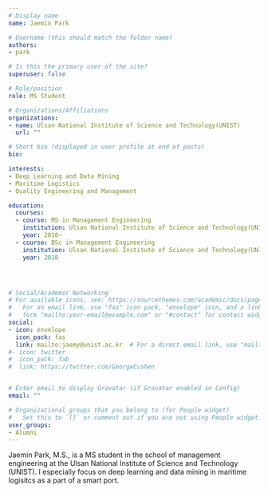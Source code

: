 ```yaml
---
# Display name
name: Jaemin Park

# Username (this should match the folder name)
authors:
- park

# Is this the primary user of the site?
superuser: false

# Role/position
role: MS Student 

# Organizations/Affiliations
organizations:
- name: Ulsan National Institute of Science and Technology(UNIST)
  url: ""

# Short bio (displayed in user profile at end of posts)
bio: 

interests:
- Deep Learning and Data Mining
- Maritime Logistics
- Quality Engineering and Management

education:
  courses:
  - course: MS in Management Engineering
    institution: Ulsan National Institute of Science and Technology(UNIST)
    year: 2018~
  - course: BSc in Management Engineering
    institution: Ulsan National Institute of Science and Technology(UNIST)
    year: 2018




# Social/Academic Networking
# For available icons, see: https://sourcethemes.com/academic/docs/page-builder/#icons
#   For an email link, use "fas" icon pack, "envelope" icon, and a link in the
#   form "mailto:your-email@example.com" or "#contact" for contact widget.
social:
- icon: envelope
  icon_pack: fas
  link: mailto:jaemy@unist.ac.kr  # For a direct email link, use "mailto:jaemy@unist.ac.kr".
#- icon: twitter
#  icon_pack: fab
#  link: https://twitter.com/GeorgeCushen


# Enter email to display Gravatar (if Gravatar enabled in Config)
email: ""

# Organizational groups that you belong to (for People widget)
#   Set this to `[]` or comment out if you are not using People widget.
user_groups:
- Alumni
---
```


Jaemin Park, M.S., is a MS student in the school of management engineering at the Ulsan National Institute of Science and Technology (UNIST). 
I especially focus on deep learning and data mining in maritime logisitcs as a part of a smart port.



